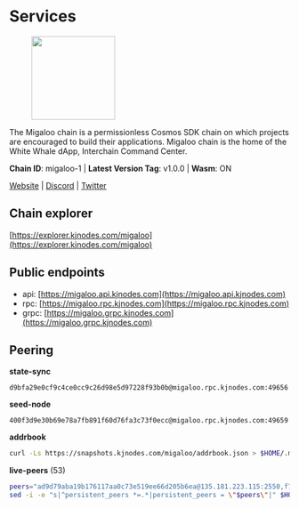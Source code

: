 # Services

<figure><img src="https://raw.githubusercontent.com/kj89/testnet_manuals/main/pingpub/logos/migaloo.png" width="150" alt=""><figcaption></figcaption></figure>

The Migaloo chain is a permissionless Cosmos SDK chain on which  projects are encouraged to build their applications. Migaloo chain  is the home of the White Whale dApp, Interchain Command Center.

**Chain ID**: migaloo-1 | **Latest Version Tag**: v1.0.0 | **Wasm**: ON

[Website](https://whitewhale.money) | [Discord](https://discord.gg/AyvcgD4jy3) | [Twitter](https://twitter.com/WhiteWhaleDefi)




## Chain explorer
[https://explorer.kjnodes.com/migaloo](https://explorer.kjnodes.com/migaloo)

## Public endpoints

* api: [https://migaloo.api.kjnodes.com](https://migaloo.api.kjnodes.com)
* rpc: [https://migaloo.rpc.kjnodes.com](https://migaloo.rpc.kjnodes.com)
* grpc: [https://migaloo.grpc.kjnodes.com](https://migaloo.grpc.kjnodes.com)

## Peering

**state-sync**

```text
d9bfa29e0cf9c4ce0cc9c26d98e5d97228f93b0b@migaloo.rpc.kjnodes.com:49656
```

**seed-node**

```text
400f3d9e30b69e78a7fb891f60d76fa3c73f0ecc@migaloo.rpc.kjnodes.com:49659
```

**addrbook**
```bash
curl -Ls https://snapshots.kjnodes.com/migaloo/addrbook.json > $HOME/.migalood/config/addrbook.json
```

**live-peers** (53)
```bash
peers="ad9d79aba19b176117aa0c73e519ee66d205b6ea@135.181.223.115:2550,f7dede5bd05eb9615c8c6fa273e25bd4f10f56b8@65.108.109.240:3000,51ca404bbc73d07fc0d6529388c90f807c5acf0b@65.109.104.72:20756,59c74642d0ec4d012dd7bd0a7e5af1eadf2061b2@65.109.30.183:26656,d9bfa29e0cf9c4ce0cc9c26d98e5d97228f93b0b@65.109.88.38:49656,aba0c3f98fb5bef1a0d991b8e2b8bba24f9908b6@65.108.111.236:55736,32eed8c4079201b143d92860c9146b1d9e126aa2@168.119.89.8:26656,175ca82ab5b282549d68d79ff2c3703d26bcacef@141.94.109.71:20757,45a88789d86553f6cd7c7ee48786847e462e7dd6@5.75.161.219:26656,dfe5f91f824880e19d47475546d9874e0f2cea8c@5.79.74.229:8095,78f0f5aa89b7ed92a5728dd3f67f646d8dda5213@198.244.228.162:55736,0c38efdc028867765e68f02979958468384ad087@51.89.155.2:23656,554eb4a15e05af8317c3f98d6efd51d1ace1bc9c@146.59.85.223:20756,1efa54b5e318fad742f060d3938a963333bd8ae9@142.93.189.65:26656,80be85c4980deccaa2fbd710029f0eb660dadf9a@51.81.16.186:26656,e91f650bb3d5b66762093150718af358c6355cc5@15.235.10.35:36656,95a68d5280d9a3ae6d688e89bd4e4fe295b11a92@31.156.88.34:26656,58a97513b4b96aaa4ca85445e740208cfc7c0af2@162.19.81.219:27502,ccaccdf6bafcb57197d86a1420a289cd39fe0ae9@85.10.200.231:8095,c616069071f0864b5b0e995f8d8961536b41ab62@15.204.141.36:26656,9780ea85f4d0f4cb5ebca14992ce11ebe1982d35@188.172.229.26:26656,45c246b7f17bb9d95a3155e53ae32850de03d946@195.14.6.2:26656,ad4a3df80407d721cad9ea4b7016b7f5a7775bfe@162.55.239.79:26665,81eefc4de6acec31ccdd519d53270be024e4fe68@51.210.223.186:7095,6870906f86e474d88d077c7c55af36debe49da04@178.162.165.194:7095,d20e91b12956469860da37a8e538305dad8d23d4@185.119.118.110:4000,3b3428d679faa1bd498b3554ca798de3a0d802c6@162.19.89.8:20756,8a9e42026a687b2762cefbd74584ccbd6afa0be1@65.109.83.124:26656,6801b2f80cdb6a02fbc7e23e1e1d393788e37e84@64.5.123.231:26656,ba6f2c1a1174fbc19e1fff75922f56c779d788d8@38.146.3.131:20756,320ec920b1c1adc94556f9f64eeb575e07ef9d27@24.158.14.210:26656,0f1d4faac06ce19b964a7e5db063b328e58fdc6f@65.108.141.109:46656,d23d14793da108b107ac809f5643d5bbbbbcb6a5@65.108.75.107:46656,72f41771f55bd20190e6a483245caead36f5ff38@57.128.92.207:27502,dfb44159d26b62affd7112367e082b2397bbff15@65.108.136.206:26656,9f55d181ba68c2a7b62d065fa5974bc1ada7395f@188.165.252.51:26656,4236750928a4dcb742e50e30e500ebc9ee39f240@35.223.246.103:26656,2fd235d3f0a1a84abd197dcfdaf04fdabc092db8@168.119.62.80:26656,6c42aacf3939d503bad695d86108d214680e04a8@144.76.175.189:20756,e39876398a43c0f9b93b5a82d8e38fa57c0373b5@65.109.89.19:20756,10166cc8110fd68eec801402e3a3ceaba9bdbbb4@96.73.27.73:26656,347e6fa3c974e91aee92da5793486ba3f1bae67d@23.88.112.67:26656,36e1c376a0c5da53382a8ccb081d6a3e4831d165@65.108.234.59:26666,a0a450ead908bd65813322c1373802ef32c5736d@65.108.235.33:4000,9c77e7e841e1e5231d0f793dfbe051e9cbb13747@94.79.54.137:16656,bad243ed32f5df33f3227aca407310e66ca19b19@116.202.143.92:20756,a834ef7ec0a65ac7c5bf976a9af5adb3a71d7a19@65.108.8.247:20756,e9e11032398b32a2dc6cc38b39bd81eb9125ed4d@65.108.97.58:2426,25cc124e251999047c971721765947b03544b9d6@45.152.13.148:26656,98e489fc375c4dd26eb0d2410fab4e1ab049f61b@144.126.141.236:26656,ae59eca81ad3e1d322be44963cdbe2a2da6d84cd@162.19.238.151:26656,a2de879ea1ab3a851c6ccebd3cf379a14754e03e@65.109.35.90:31656,1d3809b25bbe6a29bc2415df77c9fc82e46fd384@18.117.74.187:26656"
sed -i -e "s|^persistent_peers *=.*|persistent_peers = \"$peers\"|" $HOME/.migalood/config/config.toml
```
